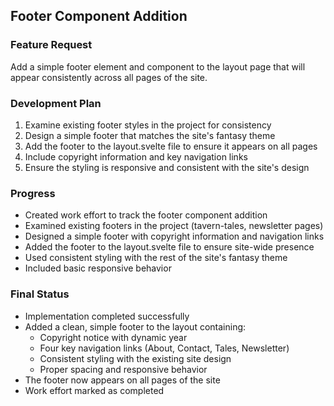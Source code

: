 ## Footer Component Addition

### Feature Request
Add a simple footer element and component to the layout page that will appear consistently across all pages of the site.

### Development Plan
1. Examine existing footer styles in the project for consistency
2. Design a simple footer that matches the site's fantasy theme
3. Add the footer to the layout.svelte file to ensure it appears on all pages
4. Include copyright information and key navigation links
5. Ensure the styling is responsive and consistent with the site's design

### Progress
- Created work effort to track the footer component addition
- Examined existing footers in the project (tavern-tales, newsletter pages)
- Designed a simple footer with copyright information and navigation links
- Added the footer to the layout.svelte file to ensure site-wide presence
- Used consistent styling with the rest of the site's fantasy theme
- Included basic responsive behavior

### Final Status
- Implementation completed successfully
- Added a clean, simple footer to the layout containing:
  - Copyright notice with dynamic year
  - Four key navigation links (About, Contact, Tales, Newsletter)
  - Consistent styling with the existing site design
  - Proper spacing and responsive behavior
- The footer now appears on all pages of the site
- Work effort marked as completed